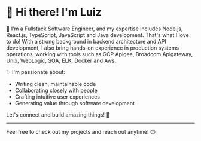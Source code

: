 # 👋 Hi there! I'm Luiz

🚀 I'm a Fullstack Software Engineer, and my expertise includes Node.js, React.js, TypeScript, JavaScript and Java development. That's what I love to do! With a strong background in backend architecture and API development, I also bring hands-on experience in production systems operations, working with tools such as GCP Apigee, Broadcom Apigateway, Unix, WebLogic, SOA, ELK, Docker and Aws.

✨ I'm passionate about:
- Writing clean, maintainable code
- Collaborating closely with people 
- Crafting intuitive user experiences
- Generating value through software development

Let's connect and build amazing things! 🚀

---

Feel free to check out my projects and reach out anytime! 😊

